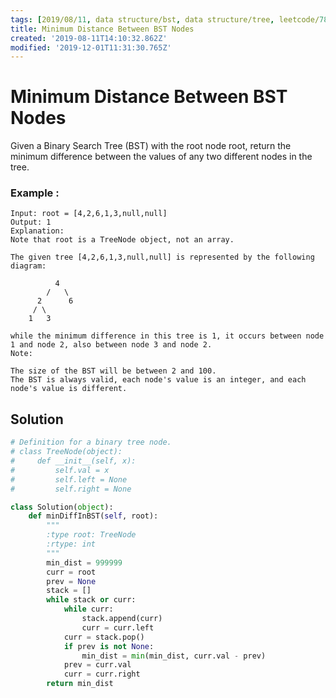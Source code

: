 ```yaml
---
tags: [2019/08/11, data structure/bst, data structure/tree, leetcode/783, method/traversal/inorder]
title: Minimum Distance Between BST Nodes
created: '2019-08-11T14:10:32.862Z'
modified: '2019-12-01T11:31:30.765Z'
---
```


# Minimum Distance Between BST Nodes

Given a Binary Search Tree (BST) with the root node root, return the minimum difference between the values of any two different nodes in the tree.

### Example :

```
Input: root = [4,2,6,1,3,null,null]
Output: 1
Explanation:
Note that root is a TreeNode object, not an array.

The given tree [4,2,6,1,3,null,null] is represented by the following diagram:

          4
        /   \
      2      6
     / \
    1   3

while the minimum difference in this tree is 1, it occurs between node 1 and node 2, also between node 3 and node 2.
Note:

The size of the BST will be between 2 and 100.
The BST is always valid, each node's value is an integer, and each node's value is different.
```

## Solution

```python
# Definition for a binary tree node.
# class TreeNode(object):
#     def __init__(self, x):
#         self.val = x
#         self.left = None
#         self.right = None

class Solution(object):
    def minDiffInBST(self, root):
        """
        :type root: TreeNode
        :rtype: int
        """
        min_dist = 999999
        curr = root
        prev = None
        stack = []
        while stack or curr:
            while curr:
                stack.append(curr)
                curr = curr.left
            curr = stack.pop()
            if prev is not None:
                min_dist = min(min_dist, curr.val - prev)
            prev = curr.val
            curr = curr.right
        return min_dist
```
